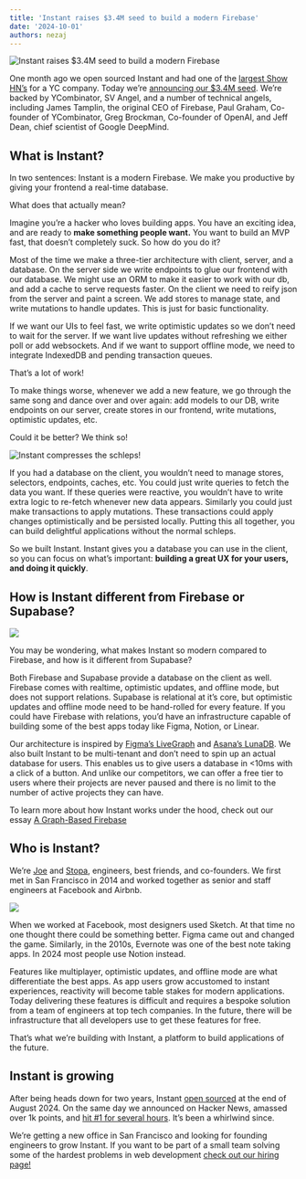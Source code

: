 ```yaml
---
title: 'Instant raises $3.4M seed to build a modern Firebase'
date: '2024-10-01'
authors: nezaj
---
```


![Instant raises $3.4M seed to build a modern
Firebase](https://paper-attachments.dropboxusercontent.com/s_B8A06116D3803694CDA0C13F9F97E92EA0220D4E377317F0F00D7831E3E41E9E_1727988124731_image.png)

One month ago we open sourced Instant and had one of the [largest Show HN’s](https://news.ycombinator.com/item?id=41322281) for a YC company. Today we’re [announcing our $3.4M seed](https://techcrunch.com/2024/10/02/instant-harkens-back-to-a-pre-google-firebase/). We’re backed by YCombinator, SV Angel, and a number of technical angels, including James Tamplin, the original CEO of Firebase, Paul Graham, Co-founder of YCombinator, Greg Brockman, Co-founder of OpenAI, and Jeff Dean, chief scientist of Google DeepMind.

## What is Instant?

In two sentences: Instant is a modern Firebase. We make you productive by giving your frontend a real-time database.

What does that actually mean?

Imagine you’re a hacker who loves building apps. You have an exciting idea, and are ready to **make something people want.** You want to build an MVP fast, that doesn’t completely suck. So how do you do it?

Most of the time we make a three-tier architecture with client, server, and a database. On the server side we write endpoints to glue our frontend with our database. We might use an ORM to make it easier to work with our db, and add a cache to serve requests faster. On the client we need to reify json from the server and paint a screen. We add stores to manage state, and write mutations to handle updates. This is just for basic functionality.

If we want our UIs to feel fast, we write optimistic updates so we don’t need to wait for the server. If we want live updates without refreshing we either poll or add websockets. And if we want to support offline mode, we need to integrate IndexedDB and pending transaction queues.

That’s a lot of work!

To make things worse, whenever we add a new feature, we go through the same song and dance over and over again: add models to our DB, write endpoints on our server, create stores in our frontend, write mutations, optimistic updates, etc.

Could it be better? We think so!


![Instant compresses the schleps!](https://camo.githubusercontent.com/b537dcbe3a35bd6a079205031660ac85bb966a6a48265e6d3c4a603e3c5584f9/68747470733a2f2f696e7374616e7464622e636f6d2f726561646d65732f636f6d7072657373696f6e2e737667)



If you had a database on the client, you wouldn’t need to manage stores, selectors, endpoints, caches, etc. You could just write queries to fetch the data you want. If these queries were reactive, you wouldn’t have to write extra logic to re-fetch whenever new data appears. Similarly you could just make transactions to apply mutations. These transactions could apply changes optimistically and be persisted locally. Putting this all together, you can build delightful applications without the normal schleps.

So we built Instant. Instant gives you a database you can use in the client, so you can focus on what’s important: **building a great UX for your users, and doing it quickly**.


## How is Instant different from Firebase or Supabase?
![](https://user-images.githubusercontent.com/984574/186711681-28b224cc-46df-437a-b37b-69520da40ae3.png)


You may be wondering, what makes Instant so modern compared to Firebase, and how is it different from Supabase?

Both Firebase and Supabase provide a database on the client as well. Firebase comes with realtime, optimistic updates, and offline mode, but does not support relations. Supabase is relational at it’s core, but optimistic updates and offline mode need to be hand-rolled for every feature. If you could have Firebase with relations, you’d have an infrastructure capable of building some of the best apps today like Figma, Notion, or Linear.

Our architecture is inspired by [Figma’s LiveGraph](https://www.figma.com/blog/livegraph-real-time-data-fetching-at-figma/) and [Asana’s LunaDB](https://blog.asana.com/2020/09/worldstore-distributed-caching-reactivity-part-2/).  We also built Instant to be multi-tenant and don’t need to spin up an actual database for users. This enables us to give users a database in <10ms with a click of a button. And unlike our competitors, we can offer a free tier to users where their projects are never paused and there is no limit to the number of active projects they can have.

To learn more about how Instant works under the hood, check out our essay [A Graph-Based Firebase](https://www.instantdb.com/essays/next_firebase)


## Who is Instant?

We’re [Joe](https://linkedin.com/in/joeaverbukh) and [Stopa](https://x.com/stopachka), engineers, best friends, and co-founders. We first met in San Francisco in 2014 and worked together as senior and staff engineers at Facebook and Airbnb.


![](https://paper-attachments.dropboxusercontent.com/s_B8A06116D3803694CDA0C13F9F97E92EA0220D4E377317F0F00D7831E3E41E9E_1727878507415_joe_stopa.png)


When we worked at Facebook, most designers used Sketch. At that time no one thought there could be something better. Figma came out and changed the game. Similarly, in the 2010s, Evernote was one of the best note taking apps. In 2024 most people use Notion instead.

Features like multiplayer, optimistic updates, and offline mode are what differentiate the best apps. As app users grow accustomed to instant experiences, reactivity will become table stakes for modern applications. Today delivering these features is difficult and requires a bespoke solution from a team of engineers at top tech companies. In the future, there will be infrastructure that all developers use to get these features for free.

That’s what we’re building with Instant, a platform to build applications of the future.


## Instant is growing

After being heads down for two years, Instant [open sourced](https://github.com/instantdb/instant) at the end of August 2024. On the same day we announced on Hacker News, amassed over 1k points, and [hit #1 for several hours](https://hnrankings.info/41322281/). It’s been a whirlwind since.

We’re getting a new office in San Francisco and looking for founding engineers to grow Instant. If you want to be part of a small team solving some of the hardest problems in web development [check out our hiring page!](/hiring)

